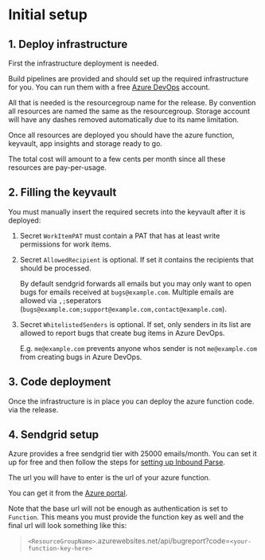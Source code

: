 # Initial setup

## 1. Deploy infrastructure

First the infrastructure deployment is needed.

Build pipelines are provided and should set up the required infrastructure for you. You can run them with a free [Azure DevOps](https://azure.microsoft.com/services/devops/) account.

All that is needed is the resourcegroup name for the release. By convention all resources are named the same as the resourcegroup. Storage account will have any dashes removed automatically due to its name limitation.

Once all resources are deployed you should have the azure function, keyvault, app insights and storage ready to go.

The total cost will amount to a few cents per month since all these resources are pay-per-usage.

## 2. Filling the keyvault

You must manually insert the required secrets into the keyvault after it is deployed:

1. Secret `WorkItemPAT` must contain a PAT that has at least write permissions for work items.
2. Secret `AllowedRecipient` is optional. If set it contains the recipients that should be processed. 

    By default sendgrid forwards all emails but you may only want to open bugs for emails received at `bugs@example.com`. Multiple emails are allowed via `,;`seperators (`bugs@example.com;support@example.com,contact@example.com`).
3. Secret `WhitelistedSenders` is optional. If set, only senders in its list are allowed to report bugs that create bug items in Azure DevOps. 
    
    E.g. `me@example.com` prevents anyone whos sender is not `me@example.com` from creating bugs in Azure DevOps.

## 3. Code deployment

Once the infrastructure is in place you can deploy the azure function code. via the release.

## 4. Sendgrid setup

Azure provides a free sendgrid tier with 25000 emails/month. You can set it up for free and then follow the steps for [setting up Inbound Parse](https://sendgrid.com/docs/for-developers/parsing-email/inbound-email/).

The url you will have to enter is the url of your azure function.

You can get it from the [Azure portal](https://docs.microsoft.com/en-us/azure/azure-functions/functions-create-first-azure-function#test-the-function).

Note that the base url will not be enough as authentication is set to `Function`. This means you must provide the function key as well and the final url will look something like this: 

> `<ResourceGroupName>`.azurewebsites.net/api/bugreport?code=`<your-function-key-here>`
